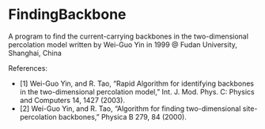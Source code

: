 # FindingBackbone
A program to find the current-carrying backbones in the two-dimensional percolation model
written by Wei-Guo Yin in 1999 @ Fudan University, Shanghai, China

References:
*   [1] Wei-Guo Yin, and R. Tao, “Rapid Algorithm for identifying backbones in the two-dimensional percolation model,” 
        Int. J. Mod. Phys. C: Physics and Computers 14, 1427 (2003).
*   [2] Wei-Guo Yin, and R. Tao, “Algorithm for finding two-dimensional site-percolation backbones,” Physica B 279, 84 (2000).
